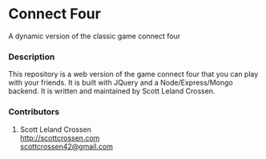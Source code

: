 # Connect Four

A dynamic version of the classic game connect four

### Description

This repository is a web version of the game connect four that you can play with your friends.
It is built with JQuery and a Node/Express/Mongo backend.
It is written and maintained by Scott Leland Crossen.

### Contributors

1. Scott Leland Crossen  
<http://scottcrossen.com>  
<scottcrossen42@gmail.com>
